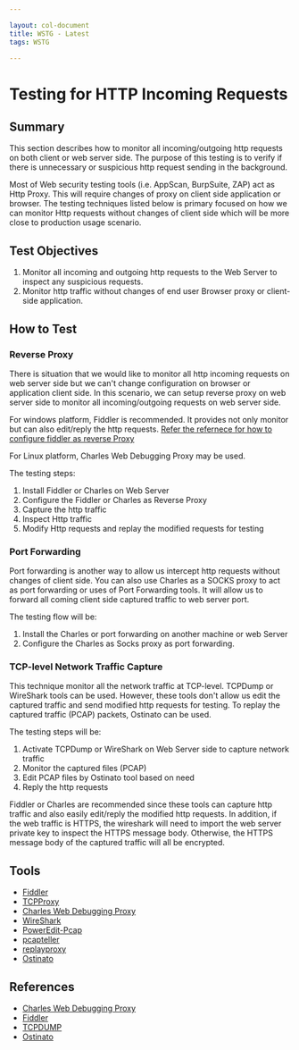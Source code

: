 ```yaml
---

layout: col-document
title: WSTG - Latest
tags: WSTG

---
```

# Testing for HTTP Incoming Requests

## Summary

This section describes how to monitor all incoming/outgoing http requests on both client or web server side. The purpose of this testing is to verify if there is unnecessary or suspicious http request sending in the background.

Most of Web security testing tools (i.e. AppScan, BurpSuite, ZAP) act as Http Proxy. This will require changes of proxy on client side application or browser. The testing techniques listed below is primary focused on how we can monitor Http requests without changes of client side which will be more close to production usage scenario.

## Test Objectives

1. Monitor all incoming and outgoing http requests to the Web Server to inspect any suspicious requests.
2. Monitor http traffic without changes of end user Browser proxy or client-side application.

## How to Test

### Reverse Proxy

There is situation that we would like to monitor all http incoming requests on web server side but we can't change configuration on browser or application client side. In this scenario, we can setup reverse proxy on web server side to monitor all incoming/outgoing requests on web server side.

For windows platform, Fiddler is recommended. It provides not only monitor but can also edit/reply the http requests. [Refer the refernece for how to configure fiddler as reverse Proxy](http://docs.telerik.com/fiddler/Configure-Fiddler/Tasks/UseFiddlerAsReverseProxy)

For Linux platform, Charles Web Debugging Proxy may be used.

The testing steps:

1. Install Fiddler or Charles on Web Server
2. Configure the Fiddler or Charles as Reverse Proxy
3. Capture the http traffic
4. Inspect Http traffic
5. Modify Http requests and replay the modified requests for testing

### Port Forwarding

Port forwarding is another way to allow us intercept http requests without changes of client side. You can also use Charles as a SOCKS proxy to act as port forwarding or uses of Port Forwarding tools. It will allow us to forward all coming client side captured traffic to web server port.

The testing flow will be:

1. Install the Charles or port forwarding on another machine or web Server
2. Configure the Charles as Socks proxy as port forwarding.

### TCP-level Network Traffic Capture

This technique monitor all the network traffic at TCP-level. TCPDump or WireShark tools can be used. However, these tools don't allow us edit the captured traffic and send modified http requests for testing. To replay the captured traffic (PCAP) packets, Ostinato can be used.

The testing steps will be:

1. Activate TCPDump or WireShark on Web Server side to capture network traffic
2. Monitor the captured files (PCAP)
3. Edit PCAP files by Ostinato tool based on need
4. Reply the http requests

Fiddler or Charles are recommended since these tools can capture http traffic and also easily edit/reply the modified http requests. In addition, if the web traffic is HTTPS, the wireshark will need to import the web server private key to inspect the HTTPS message body. Otherwise, the HTTPS message body of the captured traffic will all be encrypted.

## Tools

- [Fiddler](https://www.telerik.com/fiddler/)
- [TCPProxy](http://grinder.sourceforge.net/g3/tcpproxy.html)
- [Charles Web Debugging Proxy](https://www.charlesproxy.com/)
- [WireShark](https://www.wireshark.org/)
- [PowerEdit-Pcap](https://sourceforge.net/projects/powereditpcap/)
- [pcapteller](https://github.com/BlackArch/pcapteller)
- [replayproxy](https://github.com/sparrowt/replayproxy)
- [Ostinato](https://ostinato.org/)

## References

- [Charles Web Debugging Proxy](https://www.charlesproxy.com/)
- [Fiddler](https://www.telerik.com/fiddler/)
- [TCPDUMP](https://www.tcpdump.org/)
- [Ostinato](https://ostinato.org/)
